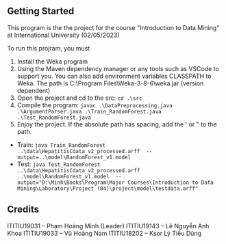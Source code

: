 ## Getting Started
This program is the the project for the course "Introduction to Data Mining" at International University (02/05/2023)

To run this projram, you must 
1. Install the Weka program
2. Using the Maven dependency manager or any tools such as VSCode to support you. You can also add environment variables CLASSPATH to Weka. The path is C:\Program Files\Weka-3-8-6\weka.jar (version dependent)
3. Open the project and cd to the src: `cd .\src`
4. Compile the program: `javac .\DataPreprocessing.java .\ArgumentParser.java .\Train_RandomForest.java .\Test_RandomForest.java`
5. Enjoy the project. If the absolute path has spacing, add the ' or " to the path.
 - Train: `java Train_RandomForest ..\data\HepatitisCdata_v2_processed.arff  --output=..\model\RandomForest_v1.model`
 - Test: `java Test_RandomForest ..\data\HepatitisCdata_v2_processed.arff ..\model\RandomForest_v1.model  --output="D:\Minh\Books\Program\Major Courses\Introduction to Data Mining\Laboratory\Project (04)\project\model\testdata.arff"`


## Credits
ITITIU19031 – Phạm Hoàng Minh (Leader)
ITITIU19143 – Lê Nguyễn Anh Khoa
ITITIU19033 – Vũ Hoàng Nam
ITITIU18202 – Ksor Lý Tiểu Dũng
